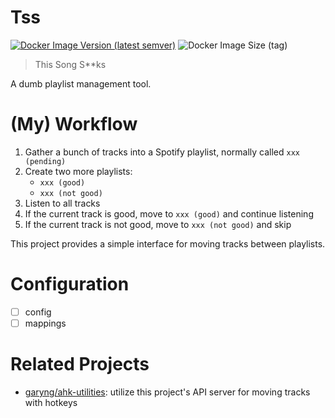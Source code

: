 # Tss

[![Docker Image Version (latest semver)](https://img.shields.io/docker/v/garyng/tss)]((https://hub.docker.com/r/garyng/tss)
) ![Docker Image Size (tag)](https://img.shields.io/docker/image-size/garyng/tss/latest) 

> This Song S**ks

A dumb playlist management tool.

# (My) Workflow

1. Gather a bunch of tracks into a Spotify playlist, normally called `xxx (pending)`
1. Create two more playlists:
   - `xxx (good)`
   - `xxx (not good)`
1. Listen to all tracks
1. If the current track is good, move to `xxx (good)` and continue listening
1. If the current track is not good, move to `xxx (not good)` and skip

This project provides a simple interface for moving tracks between playlists.

# Configuration

- [ ] config
- [ ] mappings

# Related Projects

- [garyng/ahk-utilities](https://github.com/garyng/ahk-utilities): utilize this project's API server for moving tracks with hotkeys